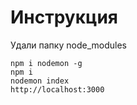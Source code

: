 # Инструкция

Удали папку node_modules

	npm i nodemon -g
	npm i
	nodemon index
	http://localhost:3000